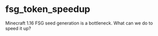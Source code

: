 # fsg_token_speedup
Minecraft 1.16 FSG seed generation is a bottleneck. What can we do to speed it up?
